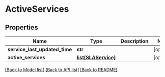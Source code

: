 # ActiveServices

## Properties
Name | Type | Description | Notes
------------ | ------------- | ------------- | -------------
**service_last_updated_time** | **str** |  | [optional] 
**active_services** | [**list[SLAService]**](SLAService.md) |  | [optional] 

[[Back to Model list]](../README.md#documentation-for-models) [[Back to API list]](../README.md#documentation-for-api-endpoints) [[Back to README]](../README.md)

